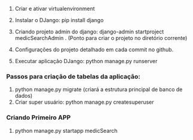 1. Criar e ativar virtualenvironment 
2. Instalar o DJango: pip install django
3. Criando projeto admin do django: django-admin startproject medicSearchAdmin . (Ponto  para criar o projeto no diretório corrente)

4. Configurações do projeto detalhado em cada commit no github.
5. Executar aplicação DJango: python manage.py runserver

### Passos para criação de tabelas da aplicação:
1. python manage.py migrate (criará a estrutura principal de banco de dados)
2. Criar super usuário: python manage.py createsuperuser

### Criando Primeiro APP
1. python manage.py startapp medicSearch

### 

